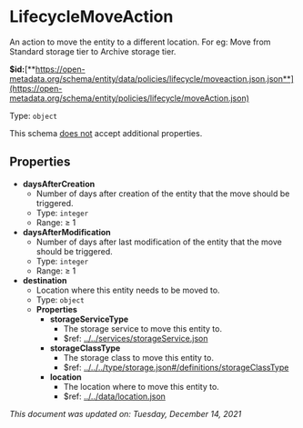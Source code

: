 # LifecycleMoveAction

An action to move the entity to a different location. For eg: Move from Standard storage tier to Archive storage tier.

**$id:**[**https://open-metadata.org/schema/entity/data/policies/lifecycle/moveaction.json.json**](https://open-metadata.org/schema/entity/policies/lifecycle/moveAction.json)

Type: `object`

This schema <u>does not</u> accept additional properties.

## Properties
 - **daysAfterCreation**
	 - Number of days after creation of the entity that the move should be triggered.
	 - Type: `integer`
	 - Range:  &ge; 1
 - **daysAfterModification**
	 - Number of days after last modification of the entity that the move should be triggered.
	 - Type: `integer`
	 - Range:  &ge; 1
 - **destination**
	 - Location where this entity needs to be moved to.
	 - Type: `object`
	 - **Properties**
		 - **storageServiceType**
			 - The storage service to move this entity to.
			 - $ref: [../../services/storageService.json](../services/storageservice.md)
		 - **storageClassType**
			 - The storage class to move this entity to.
			 - $ref: [../../../type/storage.json#/definitions/storageClassType](../../types/storage.md#storageclasstype)
		 - **location**
			 - The location where to move this entity to.
			 - $ref: [../../data/location.json](../data/location.md)


_This document was updated on: Tuesday, December 14, 2021_